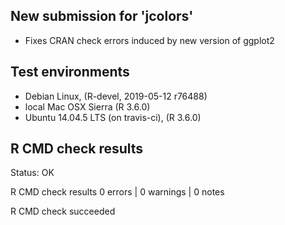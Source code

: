 
## New submission for 'jcolors'

* Fixes CRAN check errors induced by new version of ggplot2

## Test environments

* Debian Linux, (R-devel, 2019-05-12 r76488)
* local Mac OSX Sierra (R 3.6.0)
* Ubuntu 14.04.5 LTS (on travis-ci), (R 3.6.0)

## R CMD check results

Status: OK



R CMD check results
0 errors | 0 warnings | 0 notes

R CMD check succeeded
